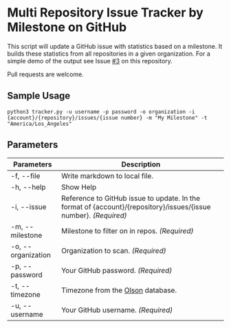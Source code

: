 # Multi Repository Issue Tracker by Milestone on GitHub

This script will update a GitHub issue with statistics based on a milestone.  It builds these statistics from all repositories in a given organization.  For a simple demo of the output see Issue [#3](https://github.com/azurestandard/issue-milestone-tracker/issues/3) on this repository.

Pull requests are welcome.

## Sample Usage

```
python3 tracker.py -u username -p password -o organization -i {account}/{repository}/issues/{issue number} -m "My Milestone" -t "America/Los_Angeles"
```

## Parameters

Parameters | Description
---------- | -----------
-f, --file | Write markdown to local file.
-h, --help | Show Help
-i, --issue | Reference to GitHub issue to update. In the format of {account}/{repository}/issues/{issue number}. *(Required)*
-m, --milestone | Milestone to filter on in repos. *(Required)*
-o, --organization | Organization to scan. *(Required)*
-p, --password | Your GitHub password. *(Required)*
-t, --timezone | Timezone from the [Olson](https://en.wikipedia.org/wiki/List_of_tz_database_time_zones) database.
-u, --username | Your GitHub username. *(Required)*
